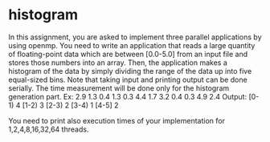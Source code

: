 # histogram
In this assignment, you are asked to implement three parallel applications by using openmp. You need to write an application that reads a large quantity of floating-point data which are between [0.0-5.0] from an input file and stores those numbers into an array. Then, the application makes a histogram of the data by simply dividing the range of the data up into five equal-sized bins. Note that taking input and printing output can be done serially. The time measurement will be done only for the histogram generation part. 
Ex: 2.9 1.3 0.4 1.3 0.3 4.4 1.7 3.2 0.4 0.3 4.9 2.4 
Output: 
[0-1)   4
[1-2)   3
[2-3)   2
[3-4)   1
[4-5]   2

You need to print also execution times of your implementation for 1,2,4,8,16,32,64 threads.

